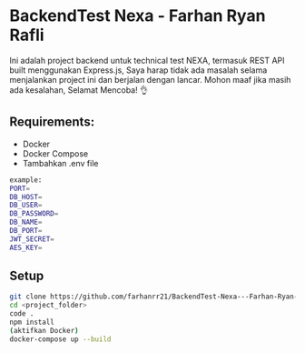 # BackendTest Nexa - Farhan Ryan Rafli

Ini adalah project backend untuk technical test NEXA, termasuk REST API built menggunakan Express.js, Saya harap tidak ada masalah selama menjalankan project ini dan berjalan dengan lancar. Mohon maaf jika masih ada kesalahan, Selamat Mencoba! 👌

## Requirements:
- Docker
- Docker Compose
- Tambahkan .env file 
```bash
example:
PORT= 
DB_HOST=
DB_USER=
DB_PASSWORD=
DB_NAME=
DB_PORT=
JWT_SECRET=
AES_KEY=
```

## Setup

```bash
git clone https://github.com/farhanrr21/BackendTest-Nexa---Farhan-Ryan-Rafli.git
cd <project_folder>
code .
npm install
(aktifkan Docker)
docker-compose up --build